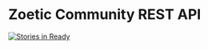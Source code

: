 Zoetic Community REST API
=========================

 [![Stories in Ready](https://badge.waffle.io/zoetic-community/zoetic-api.svg?label=ready&title=Ready)](http://waffle.io/zoetic-community/zoetic-api) 